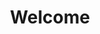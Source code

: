 ---
title: Welcome
layout: home
head_content: <link rel="stylesheet" href="/assets/css/home.css">
---